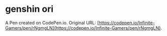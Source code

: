 # genshin ori

A Pen created on CodePen.io. Original URL: [https://codepen.io/Infinite-Gamers/pen/rNgmgLN](https://codepen.io/Infinite-Gamers/pen/rNgmgLN).

